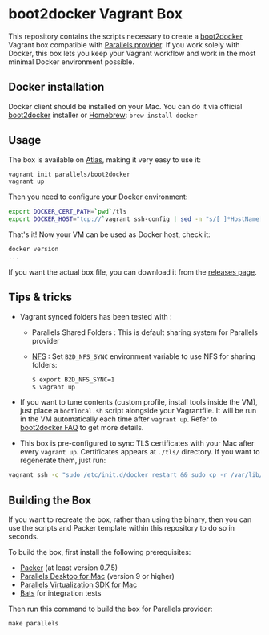 # boot2docker Vagrant Box

This repository contains the scripts necessary to create a
[boot2docker](https://github.com/steeve/boot2docker) Vagrant box compatible with
[Parallels provider](https://github.com/Parallels/vagrant-parallels).
If you work solely with Docker, this box lets you keep your Vagrant workflow and
work in the most minimal Docker environment possible.

## Docker installation
Docker client should be installed on your Mac.
You can do it via official [boot2docker](https://docs.docker.com/installation/mac/)
installer or [Homebrew](http://brew.sh/): `brew install docker`

## Usage

The box is available on [Atlas](https://atlas.hashicorp.com/dduportal/boxes/boot2docker),
making it very easy to use it:

```bash
vagrant init parallels/boot2docker
vagrant up
```

Then you need to configure your Docker environment:

```bash
export DOCKER_CERT_PATH=`pwd`/tls
export DOCKER_HOST="tcp://`vagrant ssh-config | sed -n "s/[ ]*HostName[ ]*//gp"`:2376"
```

That's it! Now your VM can be used as Docker host, check it:

```bash
docker version
...
```

If you want the actual box file, you can download it from the
[releases page](https://github.com/Parallels/boot2docker-vagrant-box/releases).

## Tips & tricks

* Vagrant synced folders has been tested with :
  * Parallels Shared Folders : This is default sharing system for Parallels provider
  * [NFS](https://docs.vagrantup.com/v2/synced-folders/nfs.html) :
  Set `B2D_NFS_SYNC` environment variable to use NFS for sharing folders:

    ```bash
    $ export B2D_NFS_SYNC=1
    $ vagrant up
    ```

* If you want to tune contents (custom profile, install tools inside the VM),
just place a `bootlocal.sh` script alongside your Vagrantfile.
It will be run in the VM automatically each time after `vagrant up`.
Refer to [boot2docker FAQ](https://github.com/boot2docker/boot2docker/blob/master/doc/FAQ.md)
to get more details.

* This box is pre-configured to sync TLS certificates with your Mac after
every `vagrant up`. Certificates appears at `./tls/` directory. If you want to
regenerate them, just run:

```bash
vagrant ssh -c "sudo /etc/init.d/docker restart && sudo cp -r /var/lib/boot2docker/tls `pwd`/"
```

## Building the Box

If you want to recreate the box, rather than using the binary, then
you can use the scripts and Packer template within this repository to
do so in seconds.

To build the box, first install the following prerequisites:

  * [Packer](http://www.packer.io) (at least version 0.7.5)
  * [Parallels Desktop for Mac](http://www.parallels.com/products/desktop/) (version 9 or higher)
  * [Parallels Virtualization SDK for Mac](http://www.parallels.com/download/pvsdk/)
  * [Bats](https://github.com/sstephenson/bats) for integration tests

Then run this command to build the box for Parallels provider:

```
make parallels
```
